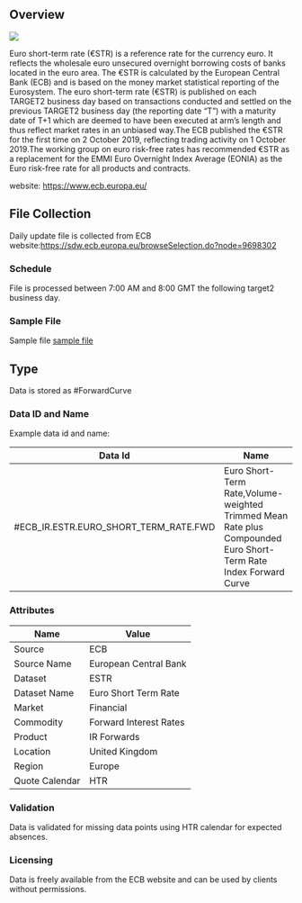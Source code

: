 ## Overview

![](/img/data/ecb.png)

Euro short-term rate (€STR) is a reference rate for the currency euro. It  reflects the wholesale euro unsecured overnight borrowing costs of banks located in the euro area. The €STR is calculated by the European Central Bank (ECB) and is based on the money market statistical reporting of the Eurosystem. The euro short-term rate (€STR) is published on each TARGET2 business day based on transactions conducted and settled on the previous TARGET2 business day (the reporting date “T”) with a maturity date of T+1 which are deemed to have been executed at arm’s length and thus reflect market rates in an unbiased way.The ECB published the €STR for the first time on 2 October 2019, reflecting trading activity on 1 October 2019.The working group on euro risk-free rates has recommended €STR as a replacement for the EMMI Euro Overnight Index Average (EONIA) as the Euro risk-free rate for all products and contracts.

website: https://www.ecb.europa.eu/

## File Collection

Daily update file is collected from ECB website:https://sdw.ecb.europa.eu/browseSelection.do?node=9698302   

### Schedule

File is processed between 7:00 AM and 8:00 GMT the following target2 business day.

### Sample File

Sample file [sample file](pathname://../../static/file-samples/data.csv)

## Type

Data is stored as #ForwardCurve

### Data ID and Name

Example data id and name:

|**Data Id**|**Name**|
|-|-|
|#ECB_IR.ESTR.EURO_SHORT_TERM_RATE.FWD|Euro Short-Term Rate,Volume-weighted Trimmed Mean Rate plus Compounded Euro Short-Term Rate Index Forward Curve|

### Attributes

|Name|Value|
|-|-|
|Source|ECB|
|Source Name|European Central Bank|
|Dataset|ESTR|
|Dataset Name|Euro Short Term Rate|
|Market|Financial|
|Commodity|Forward Interest Rates|
|Product|IR Forwards|
|Location|United Kingdom|
|Region|Europe|
|Quote Calendar|HTR||

### Validation

Data is validated for missing data points using HTR calendar for expected absences.

### Licensing

Data is freely available from the ECB website and can be used by clients without permissions.


